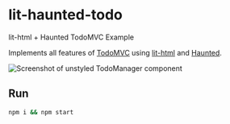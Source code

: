 # lit-haunted-todo
lit-html + Haunted TodoMVC Example

Implements all features of [TodoMVC](http://todomvc.com/) using [lit-html](https://polymer.github.io/lit-html/) and [Haunted](https://www.npmjs.com/package/@matthewp/haunted).

![Screenshot of unstyled TodoManager component](https://user-images.githubusercontent.com/206228/48041680-44a18400-e14c-11e8-91b8-bd1190addcc0.png)

## Run

```sh
npm i && npm start
```

